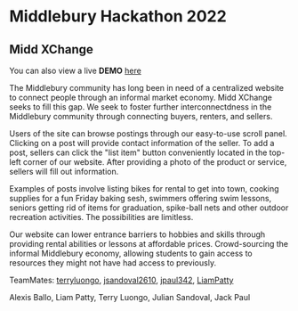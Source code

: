 # Middlebury Hackathon 2022
## Midd XChange

You can also view a live **DEMO** [here](http://thecollegemerch.com:3000)

The Middlebury community has long been in need of a centralized website to connect people through an informal market economy.  Midd XChange seeks to fill this gap.  We seek to foster further interconnectdness in the Middlebury community through connecting buyers, renters, and sellers.  

Users of the site can browse postings through our easy-to-use scroll panel.  Clicking on a post will provide contact information of the seller.  To add a post, sellers can click the "list item" button conveniently located in the top-left corner of our website.  After providing a photo of the product or service, sellers will fill out information.  

Examples of posts involve listing bikes for rental to get into town, cooking supplies for a fun Friday baking sesh, swimmers offering swim lessons, seniors getting rid of items for graduation, spike-ball nets and other outdoor recreation activities.  The possibilities are limitless.  

Our website can lower entrance barriers to hobbies and skills through providing rental abilities or lessons at affordable prices.  Crowd-sourcing the informal Middlebury economy, allowing students to gain access to resources they might not have had access to previously.

TeamMates: [terryluongo](https://github.com/terryluongo), [jsandoval2610](https://github.com/jsandoval2610), [jpaul342](https://github.com/jpaul342), [LiamPatty](https://github.com/LiamPatty)

Alexis Ballo, Liam Patty, Terry Luongo, Julian Sandoval, Jack Paul

